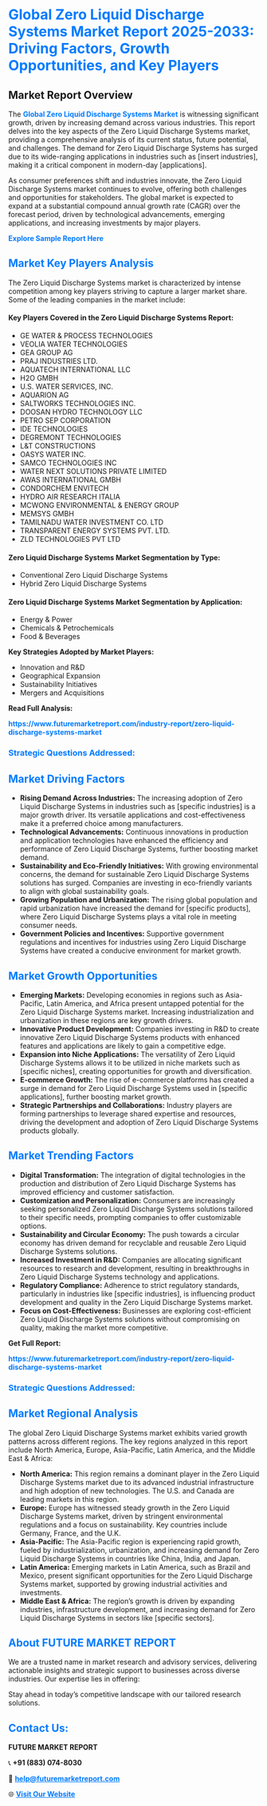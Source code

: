<h1 style="color: #007BFF;">Global Zero Liquid Discharge Systems Market Report 2025-2033: Driving Factors, Growth Opportunities, and Key Players</h1>

<section id="overview">
<h2>Market Report Overview</h2>
<p>The <a href="https://www.futuremarketreport.com/industry-report/zero-liquid-discharge-systems-market" style="color: #007BFF; text-decoration: none;"><strong>Global Zero Liquid Discharge Systems Market</strong></a> is witnessing significant growth, driven by increasing demand across various industries. This report delves into the key aspects of the Zero Liquid Discharge Systems market, providing a comprehensive analysis of its current status, future potential, and challenges. The demand for Zero Liquid Discharge Systems has surged due to its wide-ranging applications in industries such as [insert industries], making it a critical component in modern-day [applications].</p>
<p>As consumer preferences shift and industries innovate, the Zero Liquid Discharge Systems market continues to evolve, offering both challenges and opportunities for stakeholders. The global market is expected to expand at a substantial compound annual growth rate (CAGR) over the forecast period, driven by technological advancements, emerging applications, and increasing investments by major players.</p>
</section>

<section id="overview">
<p><a href="https://www.futuremarketreport.com/request-sample/reportId=108638" style="color: #007BFF; text-decoration: none;"><strong>Explore Sample Report Here</strong></a></p>
</section>

<section id="key-players">
<h2 style="color: #007BFF;">Market Key Players Analysis</h2>
<p>The Zero Liquid Discharge Systems market is characterized by intense competition among key players striving to capture a larger market share. Some of the leading companies in the market include:</p>
<h4>Key Players Covered in the Zero Liquid Discharge Systems Report:</h4>
<ul><li>GE WATER &amp; PROCESS TECHNOLOGIES</li><li>VEOLIA WATER TECHNOLOGIES</li><li>GEA GROUP AG</li><li>PRAJ INDUSTRIES LTD.</li><li>AQUATECH INTERNATIONAL LLC</li><li>H2O GMBH</li><li>U.S. WATER SERVICES, INC.</li><li>AQUARION AG</li><li>SALTWORKS TECHNOLOGIES INC.</li><li>DOOSAN HYDRO TECHNOLOGY LLC</li><li>PETRO SEP CORPORATION</li><li>IDE TECHNOLOGIES</li><li>DEGREMONT TECHNOLOGIES</li><li>L&amp;T CONSTRUCTIONS</li><li>OASYS WATER INC.</li><li>SAMCO TECHNOLOGIES INC</li><li>WATER NEXT SOLUTIONS PRIVATE LIMITED</li><li>AWAS INTERNATIONAL GMBH</li><li>CONDORCHEM ENVITECH</li><li>HYDRO AIR RESEARCH ITALIA</li><li>MCWONG ENVIRONMENTAL &amp; ENERGY GROUP</li><li>MEMSYS GMBH</li><li>TAMILNADU WATER INVESTMENT CO. LTD</li><li>TRANSPARENT ENERGY SYSTEMS PVT. LTD.</li><li>ZLD TECHNOLOGIES PVT LTD</li></ul>
<h4>Zero Liquid Discharge Systems Market Segmentation by Type:</h4>
<ul><li>Conventional Zero Liquid Discharge Systems</li><li>Hybrid Zero Liquid Discharge Systems</li></ul>

<h4>Zero Liquid Discharge Systems Market Segmentation by Application:</h4>
<ul><li>Energy &amp; Power</li><li>Chemicals &amp; Petrochemicals</li><li>Food &amp; Beverages</li></ul>
<p><strong>Key Strategies Adopted by Market Players:</strong></p>
<ul>
<li>Innovation and R&D</li>
<li>Geographical Expansion</li>
<li>Sustainability Initiatives</li>
<li>Mergers and Acquisitions</li>
</ul>
</section>

<section>
<p><strong>Read Full Analysis: </strong></p><a href="https://www.futuremarketreport.com/industry-report/zero-liquid-discharge-systems-market" style="color: #007BFF; text-decoration: none;"><strong>https://www.futuremarketreport.com/industry-report/zero-liquid-discharge-systems-market</strong></a>
<h3 style="color: #007BFF;">Strategic Questions Addressed:</h3>
</section>

<section id="driving-factors">
<h2 style="color: #007BFF;">Market Driving Factors</h2>
<ul>
<li><strong>Rising Demand Across Industries:</strong> The increasing adoption of Zero Liquid Discharge Systems in industries such as [specific industries] is a major growth driver. Its versatile applications and cost-effectiveness make it a preferred choice among manufacturers.</li>
<li><strong>Technological Advancements:</strong> Continuous innovations in production and application technologies have enhanced the efficiency and performance of Zero Liquid Discharge Systems, further boosting market demand.</li>
<li><strong>Sustainability and Eco-Friendly Initiatives:</strong> With growing environmental concerns, the demand for sustainable Zero Liquid Discharge Systems solutions has surged. Companies are investing in eco-friendly variants to align with global sustainability goals.</li>
<li><strong>Growing Population and Urbanization:</strong> The rising global population and rapid urbanization have increased the demand for [specific products], where Zero Liquid Discharge Systems plays a vital role in meeting consumer needs.</li>
<li><strong>Government Policies and Incentives:</strong> Supportive government regulations and incentives for industries using Zero Liquid Discharge Systems have created a conducive environment for market growth.</li>
</ul>
</section>

<section id="growth-opportunities">
<h2 style="color: #007BFF;">Market Growth Opportunities</h2>
<ul>
<li><strong>Emerging Markets:</strong> Developing economies in regions such as Asia-Pacific, Latin America, and Africa present untapped potential for the Zero Liquid Discharge Systems market. Increasing industrialization and urbanization in these regions are key growth drivers.</li>
<li><strong>Innovative Product Development:</strong> Companies investing in R&D to create innovative Zero Liquid Discharge Systems products with enhanced features and applications are likely to gain a competitive edge.</li>
<li><strong>Expansion into Niche Applications:</strong> The versatility of Zero Liquid Discharge Systems allows it to be utilized in niche markets such as [specific niches], creating opportunities for growth and diversification.</li>
<li><strong>E-commerce Growth:</strong> The rise of e-commerce platforms has created a surge in demand for Zero Liquid Discharge Systems used in [specific applications], further boosting market growth.</li>
<li><strong>Strategic Partnerships and Collaborations:</strong> Industry players are forming partnerships to leverage shared expertise and resources, driving the development and adoption of Zero Liquid Discharge Systems products globally.</li>
</ul>
</section>

<section id="trending-factors">
<h2 style="color: #007BFF;">Market Trending Factors</h2>
<ul>
<li><strong>Digital Transformation:</strong> The integration of digital technologies in the production and distribution of Zero Liquid Discharge Systems has improved efficiency and customer satisfaction.</li>
<li><strong>Customization and Personalization:</strong> Consumers are increasingly seeking personalized Zero Liquid Discharge Systems solutions tailored to their specific needs, prompting companies to offer customizable options.</li>
<li><strong>Sustainability and Circular Economy:</strong> The push towards a circular economy has driven demand for recyclable and reusable Zero Liquid Discharge Systems solutions.</li>
<li><strong>Increased Investment in R&D:</strong> Companies are allocating significant resources to research and development, resulting in breakthroughs in Zero Liquid Discharge Systems technology and applications.</li>
<li><strong>Regulatory Compliance:</strong> Adherence to strict regulatory standards, particularly in industries like [specific industries], is influencing product development and quality in the Zero Liquid Discharge Systems market.</li>
<li><strong>Focus on Cost-Effectiveness:</strong> Businesses are exploring cost-efficient Zero Liquid Discharge Systems solutions without compromising on quality, making the market more competitive.</li>
</ul>
</section>

<section>
<p><strong>Get Full Report: </strong></p><a href="https://www.futuremarketreport.com/industry-report/zero-liquid-discharge-systems-market" style="color: #007BFF; text-decoration: none;"><strong>https://www.futuremarketreport.com/industry-report/zero-liquid-discharge-systems-market</strong></a>
<h3 style="color: #007BFF;">Strategic Questions Addressed:</h3>
</section>


<section id="regional-analysis">
<h2 style="color: #007BFF;">Market Regional Analysis</h2>
<p>The global Zero Liquid Discharge Systems market exhibits varied growth patterns across different regions. The key regions analyzed in this report include North America, Europe, Asia-Pacific, Latin America, and the Middle East & Africa:</p>
<ul>
<li><strong>North America:</strong> This region remains a dominant player in the Zero Liquid Discharge Systems market due to its advanced industrial infrastructure and high adoption of new technologies. The U.S. and Canada are leading markets in this region.</li>
<li><strong>Europe:</strong> Europe has witnessed steady growth in the Zero Liquid Discharge Systems market, driven by stringent environmental regulations and a focus on sustainability. Key countries include Germany, France, and the U.K.</li>
<li><strong>Asia-Pacific:</strong> The Asia-Pacific region is experiencing rapid growth, fueled by industrialization, urbanization, and increasing demand for Zero Liquid Discharge Systems in countries like China, India, and Japan.</li>
<li><strong>Latin America:</strong> Emerging markets in Latin America, such as Brazil and Mexico, present significant opportunities for the Zero Liquid Discharge Systems market, supported by growing industrial activities and investments.</li>
<li><strong>Middle East & Africa:</strong> The region’s growth is driven by expanding industries, infrastructure development, and increasing demand for Zero Liquid Discharge Systems in sectors like [specific sectors].</li>
</ul>
</section>

<footer>
<h2 style="color: #007BFF;">About FUTURE MARKET REPORT</h2>
<p>We are a trusted name in market research and advisory services, delivering actionable insights and strategic support to businesses across diverse industries. Our expertise lies in offering:</p>

<p>Stay ahead in today’s competitive landscape with our tailored research solutions.</p>

<h2 style="color: #007BFF;">Contact Us:</h2>
<p><strong>FUTURE MARKET REPORT</strong></p>
<p>📞 <strong>+91 (883) 074-8030</strong></p>
<p>📧 <strong><a href="mailto:help@futuremarketreport.com" style="color: #007BFF;">help@futuremarketreport.com</a></strong></p>
<p>🌐 <strong><a href="https://www.futuremarketreport.com/" style="color: #007BFF;">Visit Our Website</a></strong></p>
</footer>